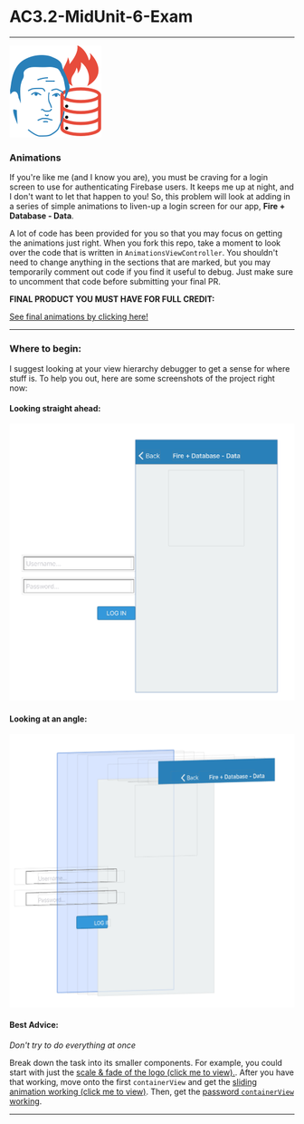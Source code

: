 # AC3.2-MidUnit-6-Exam
---

![Logo](./Images/full@2x.png)

### Animations

If you're like me (and I know you are), you must be craving for a login screen to use for authenticating Firebase users. It keeps me up at night, and I don't want to let that happen to you! So, this problem will look at adding in a series of simple animations to liven-up a login screen for our app, **Fire + Database - Data**. 

A lot of code has been provided for you so that you may focus on getting the animations just right. When you fork this repo, take a moment to look over the code that is written in `AnimationsViewController`. You shouldn't need to change anything in the sections that are marked, but you may temporarily comment out code if you find it useful to debug. Just make sure to uncomment that code before submitting your final PR. 

**FINAL PRODUCT YOU MUST HAVE FOR FULL CREDIT:**

[See final animations by clicking here!](https://gfycat.com/SimilarFlawedAchillestang)

---

### Where to begin:

I suggest looking at your view hierarchy debugger to get a sense for where stuff is. To help you out, here are some screenshots of the project right now:

#### Looking straight ahead:
![Initial Straight On](./Images/initial_state_straightOn.png)

#### Looking at an angle:
![Initial At Angle](./Images/initial_state_atAngle.png)

#### Best Advice:

*Don't try to do everything at once*

Break down the task into its smaller components. For example, you could start with just the [scale & fade of the logo (click me to view).](https://gfycat.com/WellinformedMinorBordercollie). After you have that working, move onto the first `containerView` and get the [sliding animation working (click me to view)](https://gfycat.com/HarmfulCheapKusimanse). Then, get the [password `containerView` working](https://gfycat.com/VerifiableInnocentCrow). 

---
